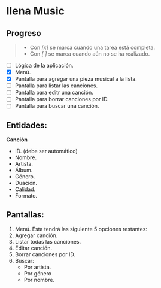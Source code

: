 # Ilena Music

## Progreso 

> - Con *[x]* se marca cuando una tarea está completa.
> - Con *[ ]* se marca cuando aún no se ha realizado.

- [ ] Lógica de la aplicación.
- [x] Menú.
- [x] Pantalla para agregar una pieza musical a la lista.
- [ ] Pantalla para listar las canciones.
- [ ] Pantalla para editr una canción.
- [ ] Pantalla para borrar canciones por ID.
- [ ] Pantalla para buscar una canción.

## Entidades:

**Canción**
- ID. (debe ser automático)
- Nombre.
- Artista.
- Álbum.
- Género.
- Duación.
- Calidad.
- Formato.

## Pantallas:
1. Menú. Esta tendrá las siguiente 5 opciones restantes:
2. Agregar canción.
3. Listar todas las canciones.
4. Editar canción. 
5. Borrar canciones por ID.
6. Buscar:
    - Por artista.
    - Por género
    - Por nombre.
